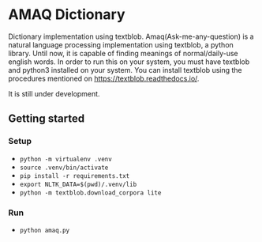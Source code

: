 # AMAQ Dictionary

Dictionary implementation using textblob. Amaq(Ask-me-any-question) is a natural language processing implementation using textblob, a python library. Until now, it is capable of finding meanings of normal/daily-use english words. In order to run this on your system, you must have textblob and python3 installed on your system. You can install textblob using the procedures mentioned on <https://textblob.readthedocs.io/>.  

It is still under development.

## Getting started

### Setup

- `python -m virtualenv .venv`
- `source .venv/bin/activate`
- `pip install -r requirements.txt`
- `export NLTK_DATA=$(pwd)/.venv/lib`
- `python -m textblob.download_corpora lite`

### Run

- `python amaq.py`
